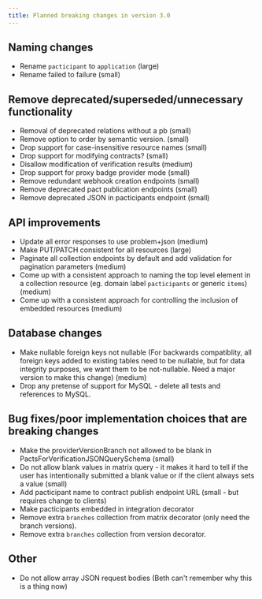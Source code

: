 ```yaml
---
title: Planned breaking changes in version 3.0
---
```


## Naming changes

* Rename `pacticipant` to `application` (large)
* Rename failed to failure (small)

## Remove deprecated/superseded/unnecessary functionality

* Removal of deprecated relations without a pb (small)
* Remove option to order by semantic version. (small)
* Drop support for case-insensitive resource names (small)
* Drop support for modifying contracts? (small)
* Disallow modification of verification results (medium)
* Drop support for proxy badge provider mode (small)
* Remove redundant webhook creation endpoints (small)
* Remove deprecated pact publication endpoints (small)
* Remove deprecated JSON in pacticipants endpoint (small)

## API improvements

* Update all error responses to use problem+json (medium)
* Make PUT/PATCH consistent for all resources (large)
* Paginate all collection endpoints by default and add validation for pagination parameters (medium)
* Come up with a consistent approach to naming the top level element in a collection resource (eg. domain label `pacticipants` or generic `items`) (medium)
* Come up with a consistent approach for controlling the inclusion of embedded resources (medium)


## Database changes

* Make nullable foreign keys not nullable (For backwards compatiblity, all foreign keys added to existing tables need to be nullable, but for data integrity purposes, we want them to be not-nullable. Need a major version to make this change) (medium)
* Drop any pretense of support for MySQL - delete all tests and references to MySQL.

## Bug fixes/poor implementation choices that are breaking changes

* Make the providerVersionBranch not allowed to be blank in PactsForVerificationJSONQuerySchema (small)
* Do not allow blank values in matrix query - it makes it hard to tell if the user has intentionally submitted a blank value or if the client always sets a value (small)
* Add pacticipant name to contract publish endpoint URL (small - but requires change to clients)
* Make pacticipants embedded in integration decorator
* Remove extra `branches` collection from matrix decorator (only need the branch versions).
* Remove extra `branches` collection from version decorator.

## Other

* Do not allow array JSON request bodies (Beth can't remember why this is a thing now)
